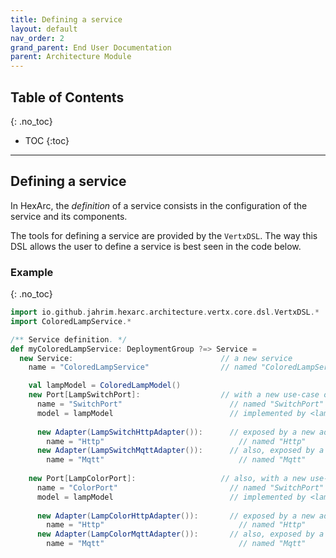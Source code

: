 ```yaml
---
title: Defining a service
layout: default
nav_order: 2
grand_parent: End User Documentation
parent: Architecture Module
---
```


## Table of Contents
{: .no_toc}

- TOC
{:toc}

---

## Defining a service

In HexArc, the _definition_ of a service consists in the configuration of the
service and its components.

The tools for defining a service are provided by the `VertxDSL`. The way this
DSL allows the user to define a service is best seen in the code below.

### Example
{: .no_toc}

```scala
import io.github.jahrim.hexarc.architecture.vertx.core.dsl.VertxDSL.*
import ColoredLampService.*

/** Service definition. */
def myColoredLampService: DeploymentGroup ?=> Service =
  new Service:                                 // a new service
    name = "ColoredLampService"                // named "ColoredLampService" (for logging purposes)

    val lampModel = ColoredLampModel()
    new Port[LampSwitchPort]:                  // with a new use-case of type [LampSwitchPort]
      name = "SwitchPort"                        // named "SwitchPort"
      model = lampModel                          // implemented by <lampModel>
        
      new Adapter(LampSwitchHttpAdapter()):      // exposed by a new adapter of type <LampSwitchHttpAdapter>
        name = "Http"                              // named "Http"
      new Adapter(LampSwitchMqttAdapter()):      // also, exposed by a new adapter of type <LampSwitchMqttAdapter>
        name = "Mqtt"                              // named "Mqtt"
        
    new Port[LampColorPort]:                   // also, with a new use-case of type [LampColorPort]
      name = "ColorPort"                         // named "SwitchPort"
      model = lampModel                          // implemented by <lampModel>
        
      new Adapter(LampColorHttpAdapter()):       // exposed by a new adapter of type <LampColorHttpAdapter>
        name = "Http"                              // named "Http"
      new Adapter(LampColorMqttAdapter()):       // also, exposed by a new adapter of type <LampSwitchMqttAdapter>
        name = "Mqtt"                              // named "Mqtt"
```
